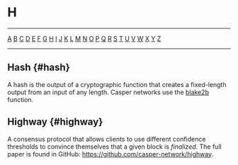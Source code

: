# H

---

[A](./A.md) [B](./B.md) [C](./C.md) [D](./D.md) [E](./E.md) [F](./F.md) [G](./G.md) [H](./H.md) [I](./I.md) [J](./J.md) [K](./K.md) [L](./L.md) [M](./M.md) [N](./N.md) [O](./O.md) [P](./P.md) [Q](./Q.md) [R](./R.md) [S](./S.md) [T](./T.md) [U](./U.md) [V](./V.md) [W](./W.md) [X](./X.md) [Y](./Y.md) [Z](./Z.md)

---

## Hash {#hash}

A hash is the output of a cryptographic function that creates a fixed-length output from an input of any length. Casper networks use the [blake2b](./B.md#blake2b) function.

## Highway {#highway}

A consensus protocol that allows clients to use different confidence thresholds to convince themselves that a given block is _finalized_. The full paper is found in GitHub: https://github.com/casper-network/highway.

